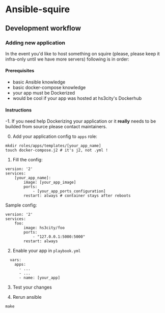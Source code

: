 # Ansible-squire

## Development workflow

### Adding new application

In the event you'd like to host something on squire (please, please keep it infra-only until we have more servers) following is in order:

#### Prerequisites

- basic Ansible knowledge
- basic docker-compose knowledge
- your app must be Dockerized
- would be cool if your app was hosted at hs3city's Dockerhub

#### Instructions

-1. If you need help Dockerizing your application or it **really** needs to be builded from source please contact maintainers.

0. Add your application config to `apps` role:
```
mkdir roles/apps/templates/[your_app_name]
touch docker-compose.j2 # it's j2, not .yml !
```

1. Fill the config:
```
version: '2'
services:
    [your_app_name]:
        image: [your_app_image]
        ports:
            - [your_app_ports_configuration]
        restart: always # container stays after reboots
```

Sample config:

```
version: '2'
services:
    foo:
        image: hs3city/foo
        ports:
            - "127.0.0.1:5000:5000"
        restart: always
```

2. Enable your app in `playbook.yml`
```
  vars:
    apps:
      - ...
      - ...
      - name: [your_app]
```

3. Test your changes

4. Rerun ansible
```
make
```
